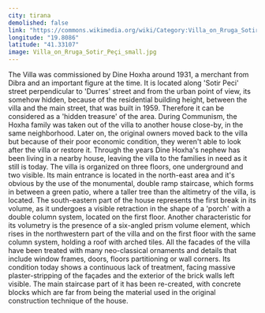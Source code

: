 ```yaml
---
city: tirana
demolished: false
link: "https://commons.wikimedia.org/wiki/Category:Villa_on_Rruga_Sotir_Peci"
longitude: "19.8086"
latitude: "41.33107"
image: Villa_on_Rruga_Sotir_Peçi_small.jpg
---
```

The Villa was commissioned by Dine Hoxha around 1931, a merchant from Dibra and an important figure at the time. It is located along 'Sotir Peci' street perpendicular to 'Durres' street and from the urban point of view, its somehow hidden, because of the residential building height, between the villa and the main street, that was built in 1959. Therefore it can be considered as a 'hidden treasure' of the area. During Communism, the Hoxha family was taken out of the villa to another house close-by, in the same neighborhood. Later on, the original owners moved back to the villa but because of their poor economic condition, they weren't able to look after the villa or restore it. Through the years Dine Hoxha's nephew has been living in a nearby house, leaving the villa to the families in need as it still is today. The villa is organized on three floors, one underground and two visible. Its main entrance is located in the north-east area and it's obvious by the use of the monumental, double ramp staircase, which forms in between a green patio, where a taller tree than the altimetry of the villa, is located. The south-eastern part of the house represents the first break in its volume, as it undergoes a visible retraction in the shape of a 'porch' with a double column system, located on the first floor. Another characteristic for its volumetry is the presence of a six-angled prism volume element, which rises in the northwestern part of the villa and on the first floor with the same column system, holding a roof with arched tiles. All the facades of the villa have been treated with many neo-classical ornaments and details that include window frames, doors, floors partitioning or wall corners. Its condition today shows a continuous lack of treatment, facing massive plaster-stripping of the façades and the exterior of the brick walls left visible. The main staircase part of it has been re-created, with concrete blocks which are far from being the material used in the original construction technique of the house.
